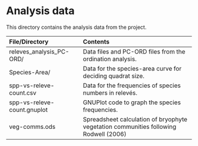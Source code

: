 # Analysis data

This directory contains the analysis data from the project.

|File/Directory|Contents|
|:-------------------|:---------------------------------------------------------------------|
| releves_analysis_PC-ORD/ | Data files and PC-ORD files from the ordination analysis. |
| Species-Area/ | Data for the species-area curve for deciding quadrat size. |
| spp-vs-releve-count.csv | Data for the frequencies of species numbers in relevés. |
| spp-vs-releve-count.gnuplot | GNUPlot code to graph the species frequencies. |
| veg-comms.ods | Spreadsheet calculation of bryophyte vegetation communities following Rodwell (2006) |
